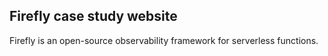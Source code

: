 ## Firefly case study website

Firefly is an open-source observability framework for serverless functions.
